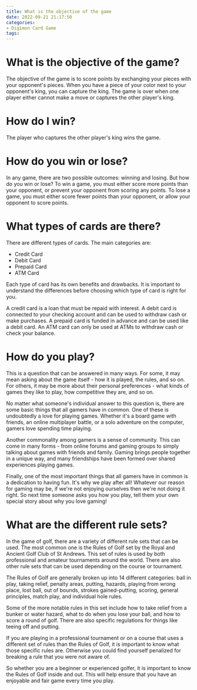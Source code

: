 ```yaml
---
title: What is the objective of the game
date: 2022-09-21 21:17:50
categories:
- Digimon Card Game
tags:
---
```



#  What is the objective of the game?
The objective of the game is to score points by exchanging your pieces with your opponent's pieces. When you have a piece of your color next to your opponent's king, you can capture the king. The game is over when one player either cannot make a move or captures the other player's king.

# How do I win?
The player who captures the other player's king wins the game.

#  How do you win or lose?

In any game, there are two possible outcomes: winning and losing. But how do you win or lose? To win a game, you must either score more points than your opponent, or prevent your opponent from scoring any points. To lose a game, you must either score fewer points than your opponent, or allow your opponent to score points.

#  What types of cards are there?

There are different types of cards. The main categories are:

- Credit Card
- Debit Card
- Prepaid Card
- ATM Card

Each type of card has its own benefits and drawbacks. It is important to understand the differences before choosing which type of card is right for you.

A credit card is a loan that must be repaid with interest. A debit card is connected to your checking account and can be used to withdraw cash or make purchases. A prepaid card is funded in advance and can be used like a debit card. An ATM card can only be used at ATMs to withdraw cash or check your balance.

#  How do you play?

This is a question that can be answered in many ways. For some, it may mean asking about the game itself - how it is played, the rules, and so on. For others, it may be more about their personal preferences - what kinds of games they like to play, how competitive they are, and so on.

No matter what someone's individual answer to this question is, there are some basic things that all gamers have in common. One of these is undoubtedly a love for playing games. Whether it's a board game with friends, an online multiplayer battle, or a solo adventure on the computer, gamers love spending time playing.

Another commonality among gamers is a sense of community. This can come in many forms - from online forums and gaming groups to simply talking about games with friends and family. Gaming brings people together in a unique way, and many friendships have been formed over shared experiences playing games.

Finally, one of the most important things that all gamers have in common is a dedication to having fun. It's why we play after all! Whatever our reason for gaming may be, if we're not enjoying ourselves then we're not doing it right. So next time someone asks you how you play, tell them your own special story about why you love gaming!

#  What are the different rule sets?

In the game of golf, there are a variety of different rule sets that can be used. The most common one is the Rules of Golf set by the Royal and Ancient Golf Club of St Andrews. This set of rules is used by both professional and amateur tournaments around the world. There are also other rule sets that can be used depending on the course or tournament.

The Rules of Golf are generally broken up into 14 different categories: ball in play, taking relief, penalty areas, putting, hazards, playing from wrong place, lost ball, out of bounds, strokes gained-putting, scoring, general principles, match play, and individual hole rules.

Some of the more notable rules in this set include how to take relief from a bunker or water hazard, what to do when you lose your ball, and how to score a round of golf. There are also specific regulations for things like teeing off and putting.

If you are playing in a professional tournament or on a course that uses a different set of rules than the Rules of Golf, it is important to know what those specific rules are. Otherwise you could find yourself penalized for breaking a rule that you were not aware of.

So whether you are a beginner or experienced golfer, it is important to know the Rules of Golf inside and out. This will help ensure that you have an enjoyable and fair game every time you play.